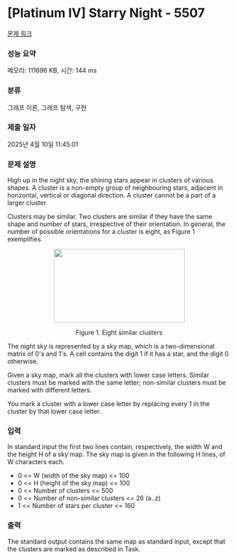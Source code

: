 # [Platinum IV] Starry Night - 5507 

[문제 링크](https://www.acmicpc.net/problem/5507) 

### 성능 요약

메모리: 111696 KB, 시간: 144 ms

### 분류

그래프 이론, 그래프 탐색, 구현

### 제출 일자

2025년 4월 10일 11:45:01

### 문제 설명

<p>High up in the night sky, the shining stars appear in clusters of various shapes. A cluster is a non-empty group of neighbouring stars, adjacent in horizontal, vertical or diagonal direction. A cluster cannot be a part of a larger cluster.</p>

<p>Clusters may be similar. Two clusters are similar if they have the same shape and number of stars, irrespective of their orientation. In general, the number of possible orientations for a cluster is eight, as Figure 1 exemplifies.</p>

<p style="text-align:center"><img alt="" src="https://onlinejudgeimages.s3-ap-northeast-1.amazonaws.com/problem/5507/1.gif" style="height:166px; width:295px"></p>

<p style="text-align:center">Figure 1. Eight similar clusters</p>

<p>The night sky is represented by a sky map, which is a two-dimensional matrix of 0's and 1's. A cell contains the digit 1 if it has a star, and the digit 0 otherwise.</p>

<p>Given a sky map, mark all the clusters with lower case letters. Similar clusters must be marked with the same letter; non-similar clusters must be marked with different letters.</p>

<p>You mark a cluster with a lower case letter by replacing every 1 in the cluster by that lower case letter.</p>

### 입력 

 <p>In standard input the first two lines contain, respectively, the width W and the height H of a sky map. The sky map is given in the following H lines, of W characters each.</p>

<ul>
	<li>0 <= W (width of the sky map) <= 100</li>
	<li>0 <= H (height of the sky map) <= 100</li>
	<li>0 <= Number of clusters <= 500</li>
	<li>0 <= Number of non-similar clusters <= 26 (a..z)</li>
	<li>1 <= Number of stars per cluster <= 160</li>
</ul>

<p> </p>

### 출력 

 <p>The standard output contains the same map as standard input, except that the clusters are marked as described in Task.</p>

